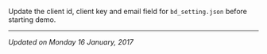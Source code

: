 Update the client id, client key and email field for `bd_setting.json` before starting demo.

<hr>
<i>Updated on Monday 16 January, 2017</i>
